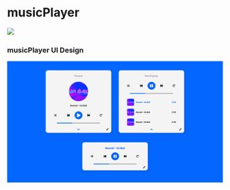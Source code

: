# musicPlayer

<img src="/dist/images/musicPlayer_showCase.gif" width="600" height="auto">




### musicPlayer UI Design
<img src="/dist/images/musicPlayer_UI_Design.png" width="600" height="auto">
